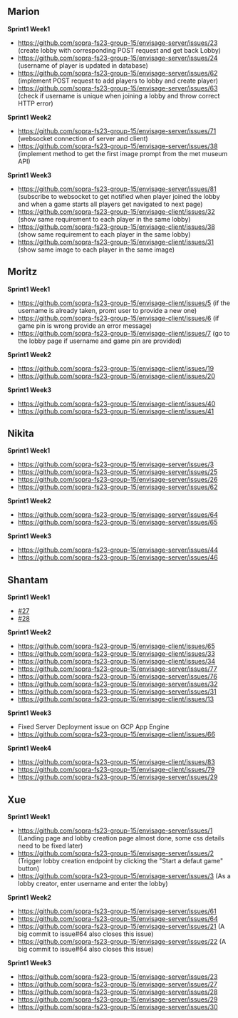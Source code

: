 ## Marion
**Sprint1 Week1**
* https://github.com/sopra-fs23-group-15/envisage-server/issues/23 (create lobby with corresponding POST request and get back Lobby)
* https://github.com/sopra-fs23-group-15/envisage-server/issues/24 (username of player is updated in database)
* https://github.com/sopra-fs23-group-15/envisage-server/issues/62 (implement POST request to add players to lobby and create player)
* https://github.com/sopra-fs23-group-15/envisage-server/issues/63 (check if username is unique when joining a lobby and throw correct HTTP error)

**Sprint1 Week2**
* https://github.com/sopra-fs23-group-15/envisage-server/issues/71 (websocket connection of server and client)
* https://github.com/sopra-fs23-group-15/envisage-server/issues/38 (implement method to get the first image prompt from the met museum API)

**Sprint1 Week3**
* https://github.com/sopra-fs23-group-15/envisage-server/issues/81 (subscribe to websocket to get notified when player joined the lobby and when a game starts all players get navigated to next page)
* https://github.com/sopra-fs23-group-15/envisage-client/issues/32 (show same requirement to each player in the same lobby)
* https://github.com/sopra-fs23-group-15/envisage-client/issues/38 (show same requirement to each player in the same lobby)
* https://github.com/sopra-fs23-group-15/envisage-client/issues/31 (show same image to each player in the same image)

## Moritz
**Sprint1 Week1**
* https://github.com/sopra-fs23-group-15/envisage-client/issues/5 (if the username is already taken, promt user to provide a new one)
* https://github.com/sopra-fs23-group-15/envisage-client/issues/6 (if game pin is wrong provide an error message)
* https://github.com/sopra-fs23-group-15/envisage-client/issues/7 (go to the lobby page if username and game pin are provided)

**Sprint1 Week2**
* https://github.com/sopra-fs23-group-15/envisage-client/issues/19
* https://github.com/sopra-fs23-group-15/envisage-client/issues/20

**Sprint1 Week3**
* https://github.com/sopra-fs23-group-15/envisage-client/issues/40
* https://github.com/sopra-fs23-group-15/envisage-client/issues/41

## Nikita
**Sprint1 Week1**
* https://github.com/sopra-fs23-group-15/envisage-server/issues/3
* https://github.com/sopra-fs23-group-15/envisage-server/issues/25
* https://github.com/sopra-fs23-group-15/envisage-server/issues/26
* https://github.com/sopra-fs23-group-15/envisage-server/issues/62

**Sprint1 Week2**
* https://github.com/sopra-fs23-group-15/envisage-server/issues/64
* https://github.com/sopra-fs23-group-15/envisage-server/issues/65

**Sprint1 Week3**
* https://github.com/sopra-fs23-group-15/envisage-server/issues/44
* https://github.com/sopra-fs23-group-15/envisage-server/issues/46

## Shantam
**Sprint1 Week1**
* [#27](https://github.com/sopra-fs23-group-15/envisage-server/issues/27)
* [#28](https://github.com/sopra-fs23-group-15/envisage-server/issues/28)

**Sprint1 Week2**
* https://github.com/sopra-fs23-group-15/envisage-client/issues/65
* https://github.com/sopra-fs23-group-15/envisage-client/issues/33
* https://github.com/sopra-fs23-group-15/envisage-client/issues/34
* https://github.com/sopra-fs23-group-15/envisage-server/issues/77
* https://github.com/sopra-fs23-group-15/envisage-server/issues/76
* https://github.com/sopra-fs23-group-15/envisage-server/issues/32
* https://github.com/sopra-fs23-group-15/envisage-server/issues/31
* https://github.com/sopra-fs23-group-15/envisage-client/issues/13

**Sprint1 Week3**
* Fixed Server Deployment issue on GCP App Engine
* https://github.com/sopra-fs23-group-15/envisage-client/issues/66

**Sprint1 Week4**
* https://github.com/sopra-fs23-group-15/envisage-client/issues/83
* https://github.com/sopra-fs23-group-15/envisage-client/issues/79
* https://github.com/sopra-fs23-group-15/envisage-server/issues/29

## Xue
**Sprint1 Week1**
* https://github.com/sopra-fs23-group-15/envisage-server/issues/1 (Landing page and lobby creation page almost done, some css details need to be fixed later)
* https://github.com/sopra-fs23-group-15/envisage-server/issues/2 (Trigger lobby creation endpoint by clicking the "Start a defaut game" button)
* https://github.com/sopra-fs23-group-15/envisage-server/issues/3 (As a lobby creator, enter username and enter the lobby)

**Sprint1 Week2**
* https://github.com/sopra-fs23-group-15/envisage-server/issues/61
* https://github.com/sopra-fs23-group-15/envisage-server/issues/64
* https://github.com/sopra-fs23-group-15/envisage-server/issues/21 (A big commit to issue#64 also closes this issue)
* https://github.com/sopra-fs23-group-15/envisage-server/issues/22 (A big commit to issue#64 also closes this issue)

**Sprint1 Week3**
* https://github.com/sopra-fs23-group-15/envisage-server/issues/23
* https://github.com/sopra-fs23-group-15/envisage-server/issues/27
* https://github.com/sopra-fs23-group-15/envisage-server/issues/28
* https://github.com/sopra-fs23-group-15/envisage-server/issues/29
* https://github.com/sopra-fs23-group-15/envisage-server/issues/30
